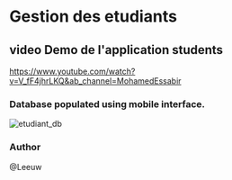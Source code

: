 # Gestion des etudiants

## video Demo de l'application students

https://www.youtube.com/watch?v=V_fF4jhrLKQ&ab_channel=MohamedEssabir

### Database populated using mobile interface.
![etudiant_db](https://github.com/mohamed2020m/gestion_des_etudiants/assets/60801395/cafec92c-b76a-4615-9f26-2a3692e633e2)


### Author
@Leeuw
